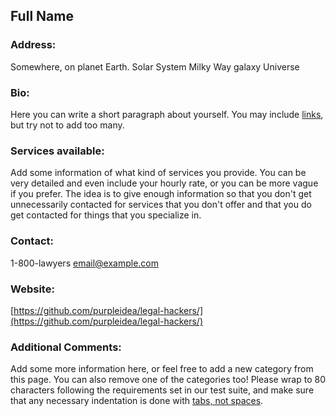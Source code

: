 ## Full Name

### Address:

Somewhere, on planet Earth.
Solar System
Milky Way galaxy
Universe

### Bio:

Here you can write a short paragraph about yourself. You may include
[links](https://en.wikipedia.org/wiki/Hyperlink), but try not to add too many.

### Services available:

Add some information of what kind of services you provide. You can be very
detailed and even include your hourly rate, or you can be more vague if you
prefer. The idea is to give enough information so that you don't get
unnecessarily contacted for services that you don't offer and that you do get
contacted for things that you specialize in.

### Contact:

1-800-lawyers
[email@example.com](mailto:email@example.com)

### Website:

[https://github.com/purpleidea/legal-hackers/](https://github.com/purpleidea/legal-hackers/)

### Additional Comments:

Add some more information here, or feel free to add a new category from this
page. You can also remove one of the categories too! Please wrap to 80
characters following the requirements set in our test suite, and make sure that
any necessary indentation is done with [tabs, not spaces](https://web.archive.org/web/20181011205553/https://www.emacswiki.org/emacs/TabsSpacesBoth).
